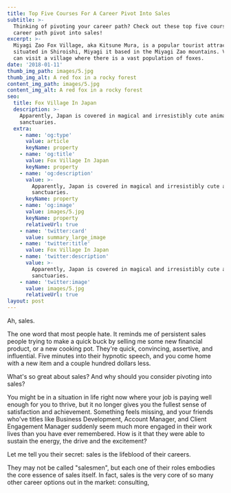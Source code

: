 ```yaml
---
title: Top Five Courses For A Career Pivot Into Sales
subtitle: >-
  Thinking of pivoting your career path? Check out these top five courses for a
  career path pivot into sales!
excerpt: >-
  Miyagi Zao Fox Village, aka Kitsune Mura, is a popular tourist attraction
  situated in Shiroishi, Miyagi it based in the Miyagi Zao mountains. Visitors
  can visit a village where there is a vast population of foxes.
date: '2018-01-11'
thumb_img_path: images/5.jpg
thumb_img_alt: A red fox in a rocky forest
content_img_path: images/5.jpg
content_img_alt: A red fox in a rocky forest
seo:
  title: Fox Village In Japan
  description: >-
    Apparently, Japan is covered in magical and irresistibly cute animal
    sanctuaries.
  extra:
    - name: 'og:type'
      value: article
      keyName: property
    - name: 'og:title'
      value: Fox Village In Japan
      keyName: property
    - name: 'og:description'
      value: >-
        Apparently, Japan is covered in magical and irresistibly cute animal
        sanctuaries.
      keyName: property
    - name: 'og:image'
      value: images/5.jpg
      keyName: property
      relativeUrl: true
    - name: 'twitter:card'
      value: summary_large_image
    - name: 'twitter:title'
      value: Fox Village In Japan
    - name: 'twitter:description'
      value: >-
        Apparently, Japan is covered in magical and irresistibly cute animal
        sanctuaries.
    - name: 'twitter:image'
      value: images/5.jpg
      relativeUrl: true
layout: post
---
```

Ah, sales.

The one word that most people hate. It reminds me of persistent sales people trying to make a quick buck by selling me some new financial product, or a new cooking pot. They're quick, convincing, assertive, and influential. Five minutes into their hypnotic speech, and you come home with a new item and a couple hundred dollars less. 

What's so great about sales? And why should you consider pivoting into sales?

You might be in a situation in life right now where your job is paying well enough for you to thrive, but it no longer gives you the fullest sense of satisfaction and achievement. Something feels missing, and your friends who've titles like Business Development, Account Manager, and Client Engagement Manager suddenly seem much more engaged in their work lives than you have ever remembered. How is it that they were able to sustain the energy, the drive and the excitement?

Let me tell you their secret: sales is the lifeblood of their careers.

They may not be called "salesmen", but each one of their roles embodies the core essence of sales itself. In fact, sales is the very core of so many other career options out in the market: consulting, 

